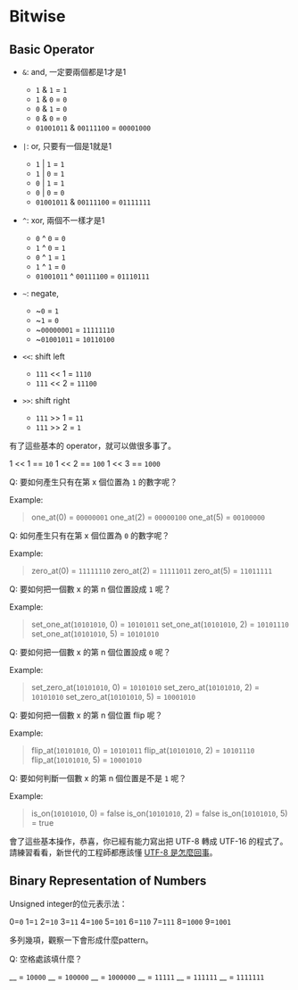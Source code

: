 # Bitwise

## Basic Operator

- `&`: and, 一定要兩個都是1才是1

    * `1` & `1` = `1`
    * `1` & `0` = `0`
    * `0` & `1` = `0`
    * `0` & `0` = `0`
    * `01001011` & `00111100` = `00001000`

- `|`: or, 只要有一個是1就是1

    * `1` | `1` = `1`
    * `1` | `0` = `1`
    * `0` | `1` = `1`
    * `0` | `0` = `0`
    * `01001011` & `00111100` = `01111111`

- `^`: xor, 兩個不一樣才是1

    * `0` ^ `0` = `0`
    * `1` ^ `0` = `1`
    * `0` ^ `1` = `1`
    * `1` ^ `1` = `0`
    * `01001011` ^ `00111100` = `01110111`

- `~`: negate,

    * ~`0` = `1`
    * ~`1` = `0`
    * ~`00000001` = `11111110`
    * ~`01001011` = `10110100`

- `<<`: shift left
    * `111` << 1 = `1110`
    * `111` << 2 = `11100`

- `>>`: shift right
    * `111` >> 1 = `11`
    * `111` >> 2 = `1`

有了這些基本的 operator，就可以做很多事了。

1 << 1 == `10`
1 << 2 == `100`
1 << 3 == `1000`

Q: 要如何產生只有在第 x 個位置為 `1` 的數字呢？

Example:
> one_at(0) = `00000001`
> one_at(2) = `00000100`
> one_at(5) = `00100000`

Q: 如何產生只有在第 x 個位置為 `0` 的數字呢？

Example:
> zero_at(0) = `11111110`
> zero_at(2) = `11111011`
> zero_at(5) = `11011111`

Q: 要如何把一個數 x 的第 n 個位置設成 `1` 呢？

Example:
> set_one_at(`10101010`, 0) = `10101011`
> set_one_at(`10101010`, 2) = `10101110`
> set_one_at(`10101010`, 5) = `10101010`

Q: 要如何把一個數 x 的第 n 個位置設成 `0` 呢？

Example:
> set_zero_at(`10101010`, 0) = `10101010`
> set_zero_at(`10101010`, 2) = `10101010`
> set_zero_at(`10101010`, 5) = `10001010`

Q: 要如何把一個數 x 的第 n 個位置 flip 呢？

Example:
> flip_at(`10101010`, 0) = `10101011`
> flip_at(`10101010`, 2) = `10101110`
> flip_at(`10101010`, 5) = `10001010`

Q: 要如何判斷一個數 x 的第 n 個位置是不是 `1` 呢？

Example:
> is_on(`10101010`, 0) = false
> is_on(`10101010`, 2) = false
> is_on(`10101010`, 5) = true

會了這些基本操作，恭喜，你已經有能力寫出把 UTF-8 轉成 UTF-16 的程式了。請練習看看，新世代的工程師都應該懂 [UTF-8 是怎麼回事](https://www.joelonsoftware.com/2003/10/08/the-absolute-minimum-every-software-developer-absolutely-positively-must-know-about-unicode-and-character-sets-no-excuses/)。

## Binary Representation of Numbers

Unsigned integer的位元表示法：

0=`0`
1=`1`
2=`10`
3=`11`
4=`100`
5=`101`
6=`110`
7=`111`
8=`1000`
9=`1001`

多列幾項，觀察一下會形成什麼pattern。

Q: 空格處該填什麼？

__ = `10000`
__ = `100000`
__ = `1000000`
__ = `11111`
__ = `111111`
__ = `1111111`
